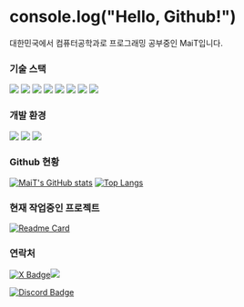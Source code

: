 # console.log("Hello, Github!")

대한민국에서 컴퓨터공학과로 프로그래밍 공부중인 MaiT입니다.

### 기술 스택

[<img src="https://img.shields.io/badge/JavaScript-F7DF1E?style=flat-square&logo=javascript&logoColor=white"/>](https://www.ecma-international.org/) [<img src="https://img.shields.io/badge/TypeScript-3178C6?style=flat-square&logo=typescript&logoColor=white"/>](https://www.typescriptlang.org/) [<img src="https://img.shields.io/badge/Node.js-339933?style=flat-square&logo=nodedotjs&logoColor=white"/>](https://nodejs.org/) [<img src="https://img.shields.io/badge/SvelteKit-FF3E00?style=flat-square&logo=svelte&logoColor=white"/>](https://svelte.dev/) [<img src="https://img.shields.io/badge/React-61DAFB?style=flat-square&logo=React&logoColor=white"/>](https://legacy.reactjs.org/) [<img src="https://img.shields.io/badge/Vue-4FC08D?style=flat-square&logo=vuedotjs&logoColor=white"/>](https://vuejs.org/) [<img src="https://img.shields.io/badge/Discord.js-5865F2?style=flat-square&logo=discord&logoColor=white"/>](https://discord.com/developers) [<img src="https://img.shields.io/badge/MySQL-4479A1?style=flat-square&logo=MySQL&logoColor=white"/>](https://www.mysql.com/)

### 개발 환경

[<img src="https://img.shields.io/badge/Github-181717?style=flat-square&logo=Github&logoColor=white"/>](https://github.com/) [<img src="https://img.shields.io/badge/VisualStudioCode-007ACC?style=flat-square&logo=VisualStudioCode&logoColor=white"/>](https://code.visualstudio.com/) [<img src="https://img.shields.io/badge/AWS EC2-FF9900?style=flat-square&logo=amazonec2&logoColor=white"/>](https://aws.amazon.com/)

### Github 현황

[![MaiT's GitHub stats](https://github-readme-stats.vercel.app/api?username=MaiT-027&theme=ayu-mirage&show_icons=true&hide=stars&hide_rank=true&count_private=true&line_height=24)](https://github.com/MaiT-027)
[![Top Langs](https://github-readme-stats.vercel.app/api/top-langs/?username=MaiT-027&layout=compact&theme=ayu-mirage)](https://github.com/MaiT-027)

### 현재 작업중인 프로젝트
[![Readme Card](https://github-readme-stats.vercel.app/api/pin/?username=2F2B&repo=HoopSquad-Backend&theme=ayu-mirage)](https://github.com/2F2B/HoopSquad-Backend)

### 연락처

[![X Badge](https://img.shields.io/badge/X-000000?style=flat-square&logo=X&logoColor=white)<img src="https://img.shields.io/badge/maitmus-555555?style=flat-square"/>](https://twitter.com/maitmus)

[![Discord Badge](https://dcbadge.vercel.app/api/shield/534651682965946399?style=flat-square)](https://discord.com/)
